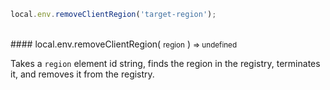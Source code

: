 ```javascript
local.env.removeClientRegion('target-region');
```

<br/>
#### local.env.removeClientRegion( <small>region</small> ) <small>=> undefined</small>

Takes a `region` element id string, finds the region in the registry, terminates it, and removes it from the registry.